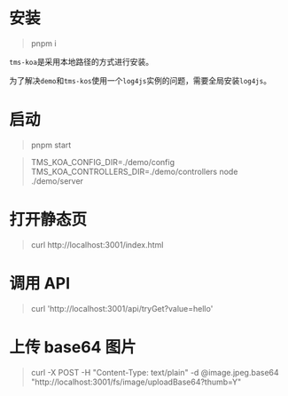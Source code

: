 # 安装

> pnpm i

`tms-koa`是采用本地路径的方式进行安装。

为了解决`demo`和`tms-kos`使用一个`log4js`实例的问题，需要全局安装`log4js`。

# 启动

> pnpm start

> TMS_KOA_CONFIG_DIR=./demo/config TMS_KOA_CONTROLLERS_DIR=./demo/controllers node ./demo/server

# 打开静态页

> curl http://localhost:3001/index.html

# 调用 API

> curl 'http://localhost:3001/api/tryGet?value=hello'

# 上传 base64 图片

> curl -X POST -H "Content-Type: text/plain" -d @image.jpeg.base64 "http://localhost:3001/fs/image/uploadBase64?thumb=Y"
